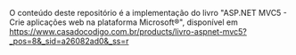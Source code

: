O conteúdo deste repositório é a implementação do livro "ASP.NET MVC5 - Crie aplicações web na plataforma Microsoft®", disponível em https://www.casadocodigo.com.br/products/livro-aspnet-mvc5?_pos=8&_sid=a26082ad0&_ss=r
